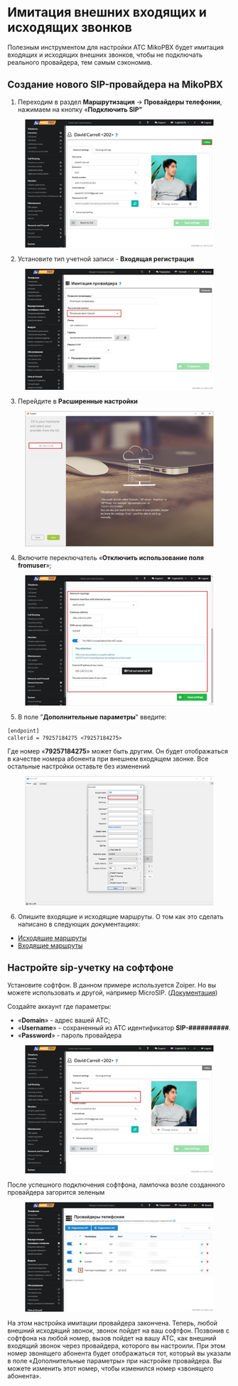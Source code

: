 # Имитация внешних входящих и исходящих звонков

Полезным инструментом для настройки АТС MikoPBX будет имитация входящих и исходящих внешних звонков, чтобы не подключать реального провайдера, тем самым сэкономив.

## Создание нового SIP-провайдера на MikoPBX

1. Переходим в раздел **Маршрутизация** → **Провайдеры телефонии**, нажимаем на кнопку «**Подключить SIP"**

<figure><img src="../../.gitbook/assets/11 (5).png" alt=""><figcaption></figcaption></figure>

2. Установите тип учетной записи - **Входящая регистрация**

<figure><img src="../../.gitbook/assets/13 (8).png" alt=""><figcaption></figcaption></figure>

3. Перейдите в **Расширенные настройки**

<figure><img src="../../.gitbook/assets/5 (10).png" alt=""><figcaption></figcaption></figure>

4. Включите переключатель «**Отключить использование поля fromuser**»;

<figure><img src="../../.gitbook/assets/3 (26).png" alt=""><figcaption></figcaption></figure>

5. В поле "**Дополнительные параметры**" введите:

```
[endpoint]
callerid = 79257184275 <79257184275>
```

Где номер «**79257184275**» может быть другим. Он будет отображаться в качестве номера абонента при внешнем входящем звонке. Все остальные настройки оставьте без изменений

<figure><img src="../../.gitbook/assets/4 (11).png" alt=""><figcaption></figcaption></figure>

6. Опишите входящие и исходящие маршруты. О том как это сделать написано в следующих документациях:

* [Исходящие маршруты](../../manual/routing/outbound-routing.md)
* [Входящие маршруты](../../manual/routing/incoming-routing.md)

## Настройте sip-учетку на софтфоне <a href="#nastrojte_sip-uchetku_na_softfone" id="nastrojte_sip-uchetku_na_softfone"></a>

Установите софтфон. В данном примере используется Zoiper. Но вы можете использовать и другой, например MicroSIP. ([Документация](../softphones/))

Создайте аккаунт где параметры:

* «**Domain**» - адрес вашей АТС;
* «**Username**» - сохраненный из АТС идентификатор **SIP-##########**.
* «**Password**» - пароль провайдера

<figure><img src="../../.gitbook/assets/image (8).png" alt=""><figcaption></figcaption></figure>

После успешного подключения софтфона, лампочка возле созданного провайдера загорится зеленым

<figure><img src="../../.gitbook/assets/10 (9).png" alt=""><figcaption></figcaption></figure>

На этом настройка имитации провайдера закончена. Теперь, любой внешний исходящий звонок, звонок пойдет на ваш софтфон. Позвонив с софтфона на любой номер, вызов пойдет на вашу АТС, как внешний входящий звонок через провайдера, которого вы настроили. При этом номер звонящего абонента будет отображаться тот, который вы указали в поле «Дополнительные параметры» при настройке провайдера. Вы можете изменить этот номер, чтобы изменился номер «звонящего абонента».
